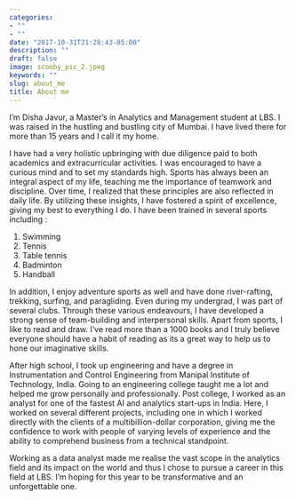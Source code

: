 ```yaml
---
categories:
- ""
- ""
date: "2017-10-31T21:28:43-05:00"
description: ""
draft: false
image: scooby_pic_2.jpeg
keywords: ""
slug: about_me
title: About me
---
```



I’m Disha Javur, a Master’s in Analytics and Management student at LBS. I was raised in the hustling and bustling city of Mumbai. I have lived there for more than 15 years and I call it my home. 

I have had a very holistic upbringing with due diligence paid to both academics and extracurricular activities. I was encouraged to have a curious mind and to set my standards high. Sports has always been an integral aspect of my life, teaching me the importance of teamwork and discipline. Over time, I realized that these principles are also reflected in daily life. By utilizing these insights, I have fostered a spirit of excellence, giving my best to everything I do. I have been trained in several sports including : 

1. Swimming
2. Tennis 
3. Table tennis
4. Badminton 
5. Handball

In addition, I enjoy adventure sports as well and have done river-rafting, trekking, surfing, and paragliding. Even during my undergrad, I was part of several clubs. Through these various endeavours, I have developed a strong sense of team-building and interpersonal skills. Apart from sports, I like to read and draw. I’ve read more than a 1000 books and I truly believe everyone should have a habit of reading as its a great way to help us to hone our imaginative skills. 

After high school, I took up engineering and have a degree in Instrumentation and Control Engineering from Manipal Institute of Technology, India. Going to an engineering college taught me a lot and helped me grow personally and professionally. Post college, I worked as an analyst for one of the fastest AI and analytics start-ups in India. Here, I worked on several different projects, including one in which I worked directly with the clients of a multibillion-dollar corporation, giving me the confidence to work with people of varying levels of experience and the ability to comprehend business from a technical standpoint. 

Working as a data analyst made me realise the vast scope in the analytics field and its impact on the world and thus I chose to pursue a career in this field at LBS. I’m hoping for this year to be transformative and an unforgettable one.

